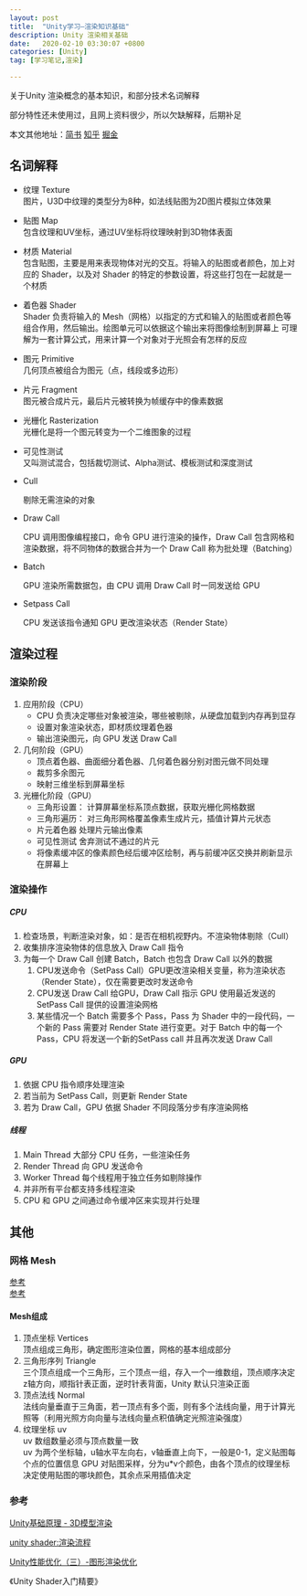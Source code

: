 ```yaml
---
layout: post
title:  "Unity学习—渲染知识基础"
description: Unity 渲染相关基础
date:   2020-02-10 03:30:07 +0800
categories: [Unity]
tag: [学习笔记,渲染]

---
```


关于Unity 渲染概念的基本知识，和部分技术名词解释

部分特性还未使用过，且网上资料很少，所以欠缺解释，后期补足

本文其他地址：[简书](https://www.jianshu.com/p/ee01f6d7b2f0)	[知乎](https://zhuanlan.zhihu.com/p/105978439) 	[掘金](https://juejin.im/post/5e405c22e51d45270218e8b1)

## 名词解释  

* 纹理 Texture  
  图片，U3D中纹理的类型分为8种，如法线贴图为2D图片模拟立体效果

* 贴图 Map  
  包含纹理和UV坐标，通过UV坐标将纹理映射到3D物体表面

* 材质 Material  
  包含贴图，主要是用来表现物体对光的交互。将输入的贴图或者颜色，加上对应的 Shader，以及对 Shader 的特定的参数设置，将这些打包在一起就是一个材质

* 着色器 Shader   
  Shader 负责将输入的 Mesh（网格）以指定的方式和输入的贴图或者颜色等组合作用，然后输出。绘图单元可以依据这个输出来将图像绘制到屏幕上 
  可理解为一套计算公式，用来计算一个对象对于光照会有怎样的反应

* 图元 Primitive  
  几何顶点被组合为图元（点，线段或多边形）

* 片元 Fragment  
  图元被合成片元，最后片元被转换为帧缓存中的像素数据

* 光栅化 Rasterization  
  光栅化是将一个图元转变为一个二维图象的过程

* 可见性测试  
  又叫测试混合，包括裁切测试、Alpha测试、模板测试和深度测试

* Cull  

  剔除无需渲染的对象

* Draw Call   

  CPU 调用图像编程接口，命令 GPU 进行渲染的操作，Draw Call 包含网格和渲染数据，将不同物体的数据合并为一个 Draw Call 称为批处理（Batching）

* Batch   

  GPU 渲染所需数据包，由 CPU 调用 Draw Call 时一同发送给 GPU

* Setpass Call     

  CPU 发送该指令通知 GPU 更改渲染状态（Render State）
  
  

## 渲染过程  

### 渲染阶段  

1. 应用阶段（CPU）  
   * CPU 负责决定哪些对象被渲染，哪些被剔除，从硬盘加载到内存再到显存
   * 设置对象渲染状态，即材质纹理着色器
   * 输出渲染图元，向 GPU 发送 Draw Call
2. 几何阶段（GPU）
   * 顶点着色器、曲面细分着色器、几何着色器分别对图元做不同处理
   * 裁剪多余图元
   * 映射三维坐标到屏幕坐标
3. 光栅化阶段（GPU）
   * 三角形设置： 计算屏幕坐标系顶点数据，获取光栅化网格数据
   * 三角形遍历： 对三角形网格覆盖像素生成片元，插值计算片元状态
   * 片元着色器 处理片元输出像素
   * 可见性测试 舍弃测试不通过的片元
   * 将像素缓冲区的像素颜色经后缓冲区绘制，再与前缓冲区交换并刷新显示在屏幕上  

### 渲染操作   

##### CPU

1. 检查场景，判断渲染对象，如：是否在相机视野内。不渲染物体剔除（Cull）  
2. 收集排序渲染物体的信息放入 Draw Call 指令
3. 为每一个 Draw Call 创建 Batch，Batch 也包含 Draw Call 以外的数据
   1. CPU发送命令（SetPass Call）GPU更改渲染相关变量，称为渲染状态（Render State），仅在需要更改时发送命令
   2. CPU发送 Draw Call 给GPU，Draw Call 指示 GPU 使用最近发送的 SetPass Call 提供的设置渲染网格
   3. 某些情况一个 Batch 需要多个 Pass，Pass 为 Shader 中的一段代码，一个新的 Pass 需要对 Render State 进行变更。对于 Batch 中的每一个 Pass，CPU 将发送一个新的SetPass call 并且再次发送 Draw Call  

##### GPU

1. 依据 CPU 指令顺序处理渲染
2. 若当前为 SetPass Call，则更新 Render State
3. 若为 Draw Call，GPU 依据 Shader 不同段落分步有序渲染网格

##### 线程

1. Main Thread 大部分 CPU 任务，一些渲染任务
2. Render Thread 向 GPU 发送命令
3. Worker Thread 每个线程用于独立任务如剔除操作
4. 并非所有平台都支持多线程渲染  
5. CPU 和 GPU 之间通过命令缓冲区来实现并行处理  


## 其他
### 网格 Mesh

[参考](https://zentia.github.io/2018/04/21/Unity-Mesh/)  
[参考](https://blog.csdn.net/liu_if_else/article/details/73294579)

#### Mesh组成

1. 顶点坐标 Vertices  
   顶点组成三角形，确定图形渲染位置，网格的基本组成部分  
2. 三角形序列 Triangle  
   三个顶点组成一个三角形，三个顶点一组，存入一个一维数组，顶点顺序决定z轴方向，顺指针表正面，逆时针表背面，Unity 默认只渲染正面  
3. 顶点法线 Normal  
   法线向量垂直于三角面，若一顶点有多个面，则有多个法线向量，用于计算光照等（利用光照方向向量与法线向量点积值确定光照渲染强度）  
4. 纹理坐标 uv  
   uv 数组数量必须与顶点数量一致  
   uv 为两个坐标轴，u轴水平左向右，v轴垂直上向下，一般是0-1，定义贴图每个点的位置信息
   GPU 对贴图采样，分为u*v个颜色，由各个顶点的纹理坐标决定使用贴图的哪块颜色，其余点采用插值决定  




### 参考   

[Unity基础原理 - 3D模型渲染](https://zhuanlan.zhihu.com/p/66691283)

[unity shader:渲染流程](https://blog.csdn.net/zjz520yy/article/details/77587238)

[Unity性能优化（三）-图形渲染优化](https://blog.csdn.net/qq_21397217/article/details/80401708)  

《Unity Shader入门精要》